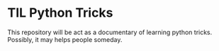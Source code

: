 # TIL Python Tricks
This repository will be act as a documentary of learning python tricks. Possibly, it may helps people someday.
